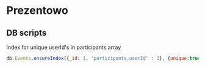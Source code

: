 Prezentowo
==========



DB scripts
----------

Index for unique userId's in participants array

```js
db.Events.ensureIndex({_id: 1, 'participants.userId' : 1}, {unique:true, sparse:true});
```
